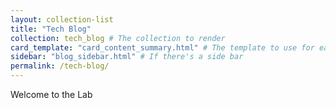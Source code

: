```yaml
---
layout: collection-list
title: "Tech Blog"
collection: tech_blog # The collection to render
card_template: "card_content_summary.html" # The template to use for each item in the list
sidebar: "blog_sidebar.html" # If there's a side bar
permalink: /tech-blog/
---
```


Welcome to the Lab
